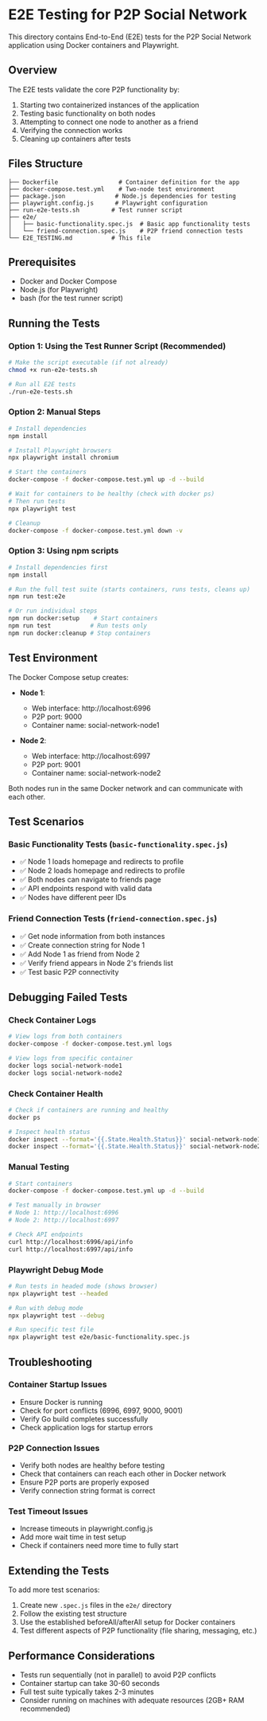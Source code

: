 # E2E Testing for P2P Social Network

This directory contains End-to-End (E2E) tests for the P2P Social Network application using Docker containers and Playwright.

## Overview

The E2E tests validate the core P2P functionality by:
1. Starting two containerized instances of the application
2. Testing basic functionality on both nodes
3. Attempting to connect one node to another as a friend
4. Verifying the connection works
5. Cleaning up containers after tests

## Files Structure

```
├── Dockerfile                 # Container definition for the app
├── docker-compose.test.yml    # Two-node test environment
├── package.json              # Node.js dependencies for testing
├── playwright.config.js      # Playwright configuration
├── run-e2e-tests.sh         # Test runner script
├── e2e/
│   ├── basic-functionality.spec.js  # Basic app functionality tests
│   └── friend-connection.spec.js    # P2P friend connection tests
└── E2E_TESTING.md           # This file
```

## Prerequisites

- Docker and Docker Compose
- Node.js (for Playwright)
- bash (for the test runner script)

## Running the Tests

### Option 1: Using the Test Runner Script (Recommended)

```bash
# Make the script executable (if not already)
chmod +x run-e2e-tests.sh

# Run all E2E tests
./run-e2e-tests.sh
```

### Option 2: Manual Steps

```bash
# Install dependencies
npm install

# Install Playwright browsers
npx playwright install chromium

# Start the containers
docker-compose -f docker-compose.test.yml up -d --build

# Wait for containers to be healthy (check with docker ps)
# Then run tests
npx playwright test

# Cleanup
docker-compose -f docker-compose.test.yml down -v
```

### Option 3: Using npm scripts

```bash
# Install dependencies first
npm install

# Run the full test suite (starts containers, runs tests, cleans up)
npm run test:e2e

# Or run individual steps
npm run docker:setup    # Start containers
npm run test           # Run tests only
npm run docker:cleanup # Stop containers
```

## Test Environment

The Docker Compose setup creates:

- **Node 1**: 
  - Web interface: http://localhost:6996
  - P2P port: 9000
  - Container name: social-network-node1

- **Node 2**: 
  - Web interface: http://localhost:6997
  - P2P port: 9001
  - Container name: social-network-node2

Both nodes run in the same Docker network and can communicate with each other.

## Test Scenarios

### Basic Functionality Tests (`basic-functionality.spec.js`)
- ✅ Node 1 loads homepage and redirects to profile
- ✅ Node 2 loads homepage and redirects to profile  
- ✅ Both nodes can navigate to friends page
- ✅ API endpoints respond with valid data
- ✅ Nodes have different peer IDs

### Friend Connection Tests (`friend-connection.spec.js`)
- ✅ Get node information from both instances
- ✅ Create connection string for Node 1
- ✅ Add Node 1 as friend from Node 2
- ✅ Verify friend appears in Node 2's friends list
- ✅ Test basic P2P connectivity

## Debugging Failed Tests

### Check Container Logs
```bash
# View logs from both containers
docker-compose -f docker-compose.test.yml logs

# View logs from specific container
docker logs social-network-node1
docker logs social-network-node2
```

### Check Container Health
```bash
# Check if containers are running and healthy
docker ps

# Inspect health status
docker inspect --format='{{.State.Health.Status}}' social-network-node1
docker inspect --format='{{.State.Health.Status}}' social-network-node2
```

### Manual Testing
```bash
# Start containers
docker-compose -f docker-compose.test.yml up -d --build

# Test manually in browser
# Node 1: http://localhost:6996
# Node 2: http://localhost:6997

# Check API endpoints
curl http://localhost:6996/api/info
curl http://localhost:6997/api/info
```

### Playwright Debug Mode
```bash
# Run tests in headed mode (shows browser)
npx playwright test --headed

# Run with debug mode
npx playwright test --debug

# Run specific test file
npx playwright test e2e/basic-functionality.spec.js
```

## Troubleshooting

### Container Startup Issues
- Ensure Docker is running
- Check for port conflicts (6996, 6997, 9000, 9001)
- Verify Go build completes successfully
- Check application logs for startup errors

### P2P Connection Issues
- Verify both nodes are healthy before testing
- Check that containers can reach each other in Docker network
- Ensure P2P ports are properly exposed
- Verify connection string format is correct

### Test Timeout Issues
- Increase timeouts in playwright.config.js
- Add more wait time in test setup
- Check if containers need more time to fully start

## Extending the Tests

To add more test scenarios:

1. Create new `.spec.js` files in the `e2e/` directory
2. Follow the existing test structure
3. Use the established beforeAll/afterAll setup for Docker containers
4. Test different aspects of P2P functionality (file sharing, messaging, etc.)

## Performance Considerations

- Tests run sequentially (not in parallel) to avoid P2P conflicts
- Container startup can take 30-60 seconds
- Full test suite typically takes 2-3 minutes
- Consider running on machines with adequate resources (2GB+ RAM recommended)